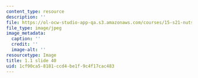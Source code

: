 ```yaml
---
content_type: resource
description: ''
file: https://ol-ocw-studio-app-qa.s3.amazonaws.com/courses/15-s21-nuts-and-bolts-of-business-plans-january-iap-2014/1cf90ca58181ccd4be1f9c4f17cac483_Slide40.JPG
file_type: image/jpeg
image_metadata:
  caption: ''
  credit: ''
  image-alt: ''
resourcetype: Image
title: 1.1 slide 40
uid: 1cf90ca5-8181-ccd4-be1f-9c4f17cac483
---
```

